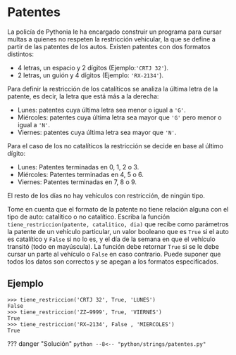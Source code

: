 # Patentes

La policía de Pythonia le ha encargado construir un programa para cursar multas a quienes no respeten la restricción vehicular, la que se define a partir de las patentes de los autos. Existen patentes con dos formatos distintos:

- 4 letras, un espacio y 2 dígitos (Ejemplo:`'CRTJ 32'`).
- 2 letras, un guión y 4 dígitos (Ejemplo: `'RX-2134'`).

Para definir la restricción de los catalíticos se analiza la última letra de la patente, es decir, la letra
que está más a la derecha:

- Lunes: patentes cuya última letra sea menor o igual a `'G'`.
- Miércoles: patentes cuya última letra sea mayor que `'G'` pero menor o igual a `'N'`.
- Viernes: patentes cuya última letra sea mayor que `'N'`.

Para el caso de los no catalíticos la restricción se decide en base al último dígito:

- Lunes: Patentes terminadas en 0, 1, 2 o 3.
- Miércoles: Patentes terminadas en 4, 5 o 6.
- Viernes: Patentes terminadas en 7, 8 o 9.

El resto de los días no hay vehículos con restricción, de ningún tipo. 

Tome en cuenta que el formato de la patente no tiene relación alguna con el tipo de auto: catalítico o no catalítico.
Escriba la función `tiene_restriccion(patente, catalitico, dia)` que recibe como parámetros la patente de un vehículo particular, un valor booleano que es `True` si el auto es catalítico y `False` si no lo es, y el día de la semana en que el vehículo transitó (todo en mayúscula). La función debe retornar `True` si se le debe cursar un parte al vehículo o `False` en caso contrario. Puede suponer que todos los datos son correctos y se apegan a los formatos especificados.

## Ejemplo

```
>>> tiene_restriccion('CRTJ 32', True, 'LUNES') 
False
>>> tiene_restriccion('ZZ−9999', True, 'VIERNES') 
True
>>> tiene_restriccion('RX−2134', False , 'MIERCOLES') 
True
```

??? danger "Solución"
    ```python
    --8<-- "python/strings/patentes.py"
    ```